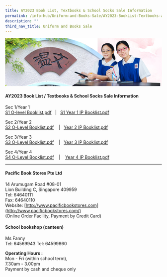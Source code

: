 ```yaml
---
title: AY2023 Book List, Textbooks & School Socks Sale Information
permalink: /info-hub/Uniform-and-Books-Sale/AY2023-BookList-Textbooks-and-School-Socks-Sale-Information/
description: ""
third_nav_title: Uniform and Books Sale
---
```

![](/images/01%20Banner%20Photos/06%20subpage%20infohub.jpg)


#### **AY2023 Book List / Textbooks & School Socks Sale Information**

Sec 1/Year 1  
[S1 O-level Booklist.pdf](/files/06%20Infohub/Sec%201%20O-Level%20booklist.pdf)   |   [S1 Year 1 IP Booklist.pdf](/files/06%20Infohub/Year%201%20IP%20booklist.pdf)
  
Sec 2/Year 2  
[S2 O-Level Booklist.pdf](/files/06%20Infohub/Sec%202%20O-Level%20booklist.pdf)    |   [Year 2 IP Booklist.pdf](/files/06%20Infohub/Year%202%20IP%20booklist.pdf)
  
Sec 3/Year 3  
[S3 O-Level Booklist.pdf](/files/06%20Infohub/Sec%203%20O-Level%20booklist.pdf)    |   [Year 3 IP Booklist.pdf](/files/06%20Infohub/Year%203%20IP%20booklist.pdf)

  
Sec 4/Year 4  
[S4 O-Level Booklist.pdf](/files/06%20Infohub/Sec%204%20O-Level%20booklist.pdf)    |    [Year 4 IP Booklist.pdf](/files/06%20Infohub/Year%204%20IP%20booklist.pdf)
  

---

#### **Pacific Book Stores Pte Ltd**

14 Arumugam Road #08-01<br>
Lion Building C, Singapore 409959<br>
Tel: 64640111<br>
Fax: 64640110<br>
Website: [http://www.pacificbookstores.com](http://www.pacificbookstores.com/)<br>
(Online Order Facility, Payment by Credit Card)

#### **School bookshop (canteen)**

Ms Fanny<br>
Tel: 64569943 Tel: 64599860


<b>Operating Hours :</b><br>
Mon - Fri (within school term),<br>
7.30am - 3.00pm<br>Payment by cash and cheque only